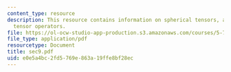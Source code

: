 ```yaml
---
content_type: resource
description: This resource contains information on spherical tensors, and  spherical
  tensor operators.
file: https://ol-ocw-studio-app-production.s3.amazonaws.com/courses/5-73-introductory-quantum-mechanics-i-fall-2005/e0e5a4bc2fd5769e863a19ffe8bf28ec_sec9.pdf
file_type: application/pdf
resourcetype: Document
title: sec9.pdf
uid: e0e5a4bc-2fd5-769e-863a-19ffe8bf28ec
---
```

